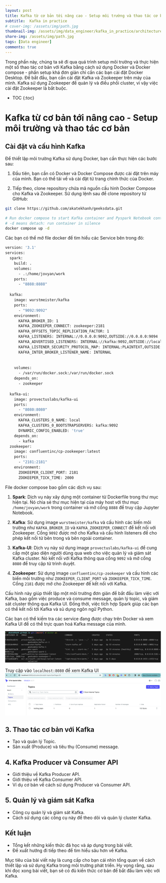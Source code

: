 ```yaml
---
layout: post
title: Kafka từ cơ bản tới nâng cao - Setup môi trường và thao tác cơ bản (part 2 - practice)
subtitle:  Kafka in practice
# cover-img: /assets/img/path.jpg
thumbnail-img: /assets/img/data_engineer/kafka_in_practice/architecture.png
share-img: /assets/img/path.jpg
tags: [Data engineer]
comments: true
---
```


Trong phần này, chúng ta sẽ đi qua quá trình setup môi trường và thực hiện một số thao tác cơ bản với Kafka bằng cách sử dụng Docker và Docker compose - phần setup khá đơn giản chỉ cần các bạn cài đặt Docker Desktop. Để bắt đầu, bạn cần cài đặt Kafka và Zookeeper trên máy của mình. Kafka sử dụng Zookeeper để quản lý và điều phối cluster, vì vậy việc cài đặt Zookeeper là bắt buộc.

* TOC
{:toc}

# Kafka từ cơ bản tới nâng cao - Setup môi trường và thao tác cơ bản

## Cài đặt và cấu hình Kafka
Để thiết lập môi trường Kafka sử dụng Docker, bạn cần thực hiện các bước sau:

1. Đầu tiên, bạn cần có Docker và Docker Compose được cài đặt trên máy của mình. Bạn có thể tải về và cài đặt từ trang chính thức của Docker.

2. Tiếp theo, clone repository chứa mã nguồn cấu hình Docker Compose cho Kafka và Zookeeper. Sử dụng lệnh sau để clone repository từ GitHub:
```bash
git clone https://github.com/akatekhanh/geeksdata.git
```

```bash
# Run docker compose to start Kafka container and Pyspark Notebook container
# -d means detach: run container in silence
docker compose up -d
```

Các bạn có thể mở file docker để tìm hiểu các Service bên trong đó:
```bash
version: '3.1'
services:
  spark:
    build: .
    volumes:
      - .:/home/jovyan/work
    ports:
      - "8888:8888"
    
  kafka:
    image: wurstmeister/kafka
    ports:
      - "9092:9092"
    environment:
      KAFKA_BROKER_ID: 1
      KAFKA_ZOOKEEPER_CONNECT: zookeeper:2181
      KAFKA_OFFSETS_TOPIC_REPLICATION_FACTOR: 1
      KAFKA_LISTENERS: INTERNAL://0.0.0.0:9092,OUTSIDE://0.0.0.0:9094
      KAFKA_ADVERTISED_LISTENERS: INTERNAL://kafka:9092,OUTSIDE://localhost:9094
      KAFKA_LISTENER_SECURITY_PROTOCOL_MAP: INTERNAL:PLAINTEXT,OUTSIDE:PLAINTEXT
      KAFKA_INTER_BROKER_LISTENER_NAME: INTERNAL


    volumes:
      - /var/run/docker.sock:/var/run/docker.sock
    depends_on:
      - zookeeper

  kafka-ui:
    image: provectuslabs/kafka-ui
    ports:
      - "8080:8080"
    environment:
      KAFKA_CLUSTERS_0_NAME: local
      KAFKA_CLUSTERS_0_BOOTSTRAPSERVERS: kafka:9092
      DYNAMIC_CONFIG_ENABLED: 'true'
    depends_on:
      - kafka
  zookeeper:
    image: confluentinc/cp-zookeeper:latest
    ports:
      - "2181:2181"
    environment:
      ZOOKEEPER_CLIENT_PORT: 2181
      ZOOKEEPER_TICK_TIME: 2000
```

File docker compose bao gồm các dịch vụ sau:

1. **Spark**: Dịch vụ này xây dựng một container từ Dockerfile trong thư mục hiện tại. Nó chia sẻ thư mục hiện tại của máy host với thư mục `/home/jovyan/work` trong container và mở cổng `8888` để truy cập Jupyter Notebook.

2. **Kafka**: Sử dụng image `wurstmeister/kafka` và cấu hình các biến môi trường như `KAFKA_BROKER_ID` và `KAFKA_ZOOKEEPER_CONNECT` để kết nối với Zookeeper. Cổng `9092` được mở cho Kafka và cấu hình listeners để cho phép kết nối từ bên trong và bên ngoài container.

3. **Kafka-UI**: Dịch vụ này sử dụng image `provectuslabs/kafka-ui` để cung cấp một giao diện người dùng qua web cho việc quản lý và giám sát Kafka cluster. Nó kết nối với Kafka thông qua cổng `9092` và mở cổng `8080` để truy cập từ trình duyệt.

4. **Zookeeper**: Sử dụng image `confluentinc/cp-zookeeper` và cấu hình các biến môi trường như `ZOOKEEPER_CLIENT_PORT` và `ZOOKEEPER_TICK_TIME`. Cổng `2181` được mở cho Zookeeper để kết nối với Kafka.

Cấu hình này giúp thiết lập một môi trường đơn giản để bắt đầu làm việc với Kafka, bao gồm việc produce và consume message, quản lý topic, và giám sát cluster thông qua Kafka UI. Đồng thời, việc tích hợp Spark giúp các bạn có thể kết nối tới Kafka và sủ dụng ngôn ngữ Python.

Các bạn có thể kiếm tra các service đang được chạy trên Docker và xem Kafka UI để có thể trực quan hoá Kafka message của mình.  

![Alt text](/assets/img/data_engineer/kafka_in_practice/image.png)

Truy cập vào `localhost:8080` để xem Kafka UI
![Alt text](/assets/img/data_engineer/kafka_in_practice/image-1.png)



## 3. Thao tác cơ bản với Kafka
- Tạo và quản lý Topic.
- Sản xuất (Produce) và tiêu thụ (Consume) message.

## 4. Kafka Producer và Consumer API
- Giới thiệu về Kafka Producer API.
- Giới thiệu về Kafka Consumer API.
- Ví dụ cơ bản về cách sử dụng Producer và Consumer API.

## 5. Quản lý và giám sát Kafka
- Công cụ quản lý và giám sát Kafka.
- Cách sử dụng các công cụ này để theo dõi và quản lý cluster Kafka.

## Kết luận
- Tổng kết những kiến thức đã học và áp dụng trong bài viết.
- Đề xuất hướng đi tiếp theo để tìm hiểu sâu hơn về Kafka.

Mục tiêu của bài viết này là cung cấp cho bạn cái nhìn tổng quan về cách thiết lập và sử dụng Kafka trong môi trường phát triển. Hy vọng rằng, sau khi đọc xong bài viết, bạn sẽ có đủ kiến thức cơ bản để bắt đầu làm việc với Kafka.

 